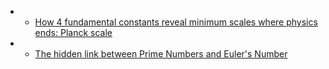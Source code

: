 - - [How 4 fundamental constants reveal minimum scales where physics ends: Planck scale](https://youtu.be/IPnmssrwGcg)
- - [The hidden link between Prime Numbers and Euler's Number](https://youtu.be/S9oPqBeSsZA)

